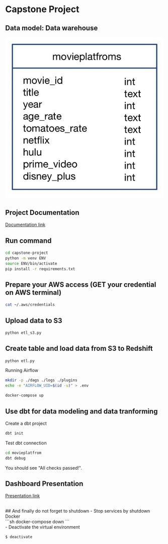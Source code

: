 # Capstone Project

## Data model: Data warehouse
![Data Model](pic/Data_Model.jpg)

## Project Documentation
[Documentation link](https://github.com/Natcha13/swu-ds525/blob/1f487c73dc72a20cbde6f6ed1f93310e1a539aa7/capstone-project/Instruction_Capstone_Project.pdf)

## Run command
```sh
cd capstone-project
python -m venv ENV
source ENV/bin/activate
pip install -r requirements.txt
```

## Prepare your AWS access (GET your credential on AWS terminal)
```sh
cat ~/.aws/credentials
```

## Upload data to S3
```sh
python etl_s3.py
```

## Create table and load data from S3 to Redshift
```sh
python etl.py
```

Running Airflow

```sh
mkdir -p ./dags ./logs ./plugins
echo -e "AIRFLOW_UID=$(id -u)" > .env
```

```sh
docker-compose up
```

## Use dbt for data modeling and data tranforming
Create a dbt project

```sh
dbt init
```

Test dbt connection

```sh
cd movieplatfrom
dbt debug
```

You should see "All checks passed!".


## Dashboard Presentation
[Presentation link](https://github.com/Natcha13/swu-ds525/blob/e99baa9e31bd83a93f8fa96dbd752f2c0fca734d/capstone-project/Dashboard-MoviesOnStreamingPlatforms.pdf)

<br>
## And finally do not forget to shutdown
-  Stop services by shutdown Docker <br>
```sh
docker-compose down
```
<br>
- Deactivate the virtual environment <br>

```sh
$ deactivate
```